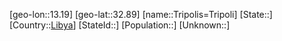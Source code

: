 ﻿---
location: [32.89,13.19]
type: City
tags:
- geo/City


SpocWebEntityId: 34987
isDeleted: false
confidential: public

---
[geo-lon::13.19]
[geo-lat::32.89]
[name::Tripolis=Tripoli]
[State::]
[Country::[Libya](geo/Continent/Africa/Libya.md)]
[StateId::]
[Population::]
[Unknown::]

